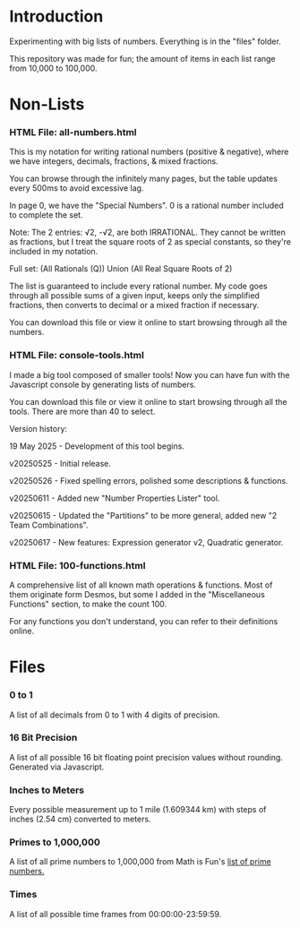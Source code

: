 # Introduction
Experimenting with big lists of numbers. Everything is in the "files" folder.

This repository was made for fun; the amount of items in each list range from 10,000 to 100,000.

# Non-Lists

### HTML File: all-numbers.html

This is my notation for writing rational numbers (positive & negative), where we have integers, decimals, fractions, & mixed fractions.

You can browse through the infinitely many pages, but the table updates every 500ms to avoid excessive lag.

In page 0, we have the "Special Numbers". 0 is a rational number included to complete the set.

Note: The 2 entries: √2, -√2, are both IRRATIONAL. They cannot be written as fractions, but I treat the square roots of 2 as special constants, so they're included in my notation.

Full set: (All Rationals (Q)) Union (All Real Square Roots of 2)

The list is guaranteed to include every rational number. My code goes through all possible sums of a given input, keeps only the simplified fractions, then converts to decimal or a mixed fraction if necessary.

You can download this file or view it online to start browsing through all the numbers.

### HTML File: console-tools.html

I made a big tool composed of smaller tools! Now you can have fun with the Javascript console by generating lists of numbers.

You can download this file or view it online to start browsing through all the tools. There are more than 40 to select.

Version history:

19 May 2025 - Development of this tool begins.

v20250525 - Initial release.

v20250526 - Fixed spelling errors, polished some descriptions & functions.

v20250611 - Added new "Number Properties Lister" tool.

v20250615 - Updated the "Partitions" to be more general, added new "2 Team Combinations".

v20250617 - New features: Expression generator v2, Quadratic generator.

### HTML File: 100-functions.html

A comprehensive list of all known math operations & functions. Most of them originate form Desmos, but some I added in the "Miscellaneous Functions" section, to make the count 100.

For any functions you don't understand, you can refer to their definitions online.

# Files

### 0 to 1
A list of all decimals from 0 to 1 with 4 digits of precision.

### 16 Bit Precision
A list of all possible 16 bit floating point precision values without rounding. Generated via Javascript.

### Inches to Meters
Every possible measurement up to 1 mile (1.609344 km) with steps of inches (2.54 cm) converted to meters.

### Primes to 1,000,000
A list of all prime numbers to 1,000,000 from Math is Fun's [list of prime numbers.](https://www.mathsisfun.com/numbers/prime-number-lists.html)

### Times
A list of all possible time frames from 00:00:00-23:59:59.
